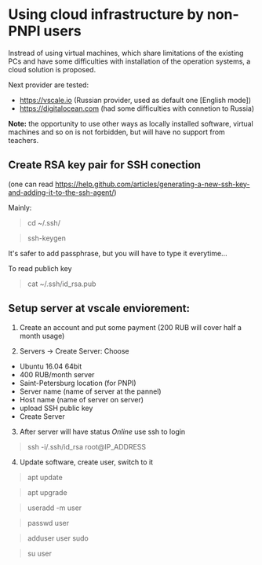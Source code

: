 Using cloud infrastructure by non-PNPI users
============================================

Instread of using virtual machines, which share limitations of the existing PCs 
and have some difficulties with installation of the operation systems,
a cloud solution is proposed.

Next provider are tested:
  * https://vscale.io (Russian provider, used as default one [English mode])
  * https://digitalocean.com (had some difficulties with connetion to Russia)
  
**Note:** the opportunity to use other ways as locally installed software,
virtual machines and so on is not forbidden, but will have no support from
teachers.

Create RSA key pair for SSH conection
--------------------------------------

 (one can read https://help.github.com/articles/generating-a-new-ssh-key-and-adding-it-to-the-ssh-agent/)
 
 Mainly:

  > cd ~/.ssh/
  
  > ssh-keygen 

 It's safer to add passphrase, but you will have to type it everytime...

 To read publich key
 
  > cat ~/.ssh/id_rsa.pub



Setup server at vscale enviorement:
-----------------------------------

 1. Create an account and put some payment (200 RUB will cover half a month usage)
 
 2. Servers -> Create Server:  Choose
   * Ubuntu 16.04 64bit
   * 400 RUB/month server
   * Saint-Petersburg location (for PNPI)
   * Server name (name of server at the pannel)
   * Host name (name of server on server)
   * upload SSH public key
   * Create Server
   
 3. After server will have status _Online_ use ssh to login
 
   > ssh -i/.ssh/id_rsa root@IP_ADDRESS

 4. Update software, create user, switch to it
 
   > apt update
   
   > apt upgrade
   
   > useradd -m user
   
   > passwd user
   
   > adduser user sudo
     
   > su user
 
 
 

